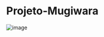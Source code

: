 # Projeto-Mugiwara
![image](https://user-images.githubusercontent.com/56117129/181135665-a1542f28-fe16-40cf-92ef-3327bfd97437.png)

